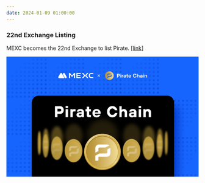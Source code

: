 ```yaml
---
date: 2024-01-09 01:00:00
---
```


### 22nd Exchange Listing

MEXC becomes the 22nd Exchange to list Pirate. [[link]](https://www.mexc.com/en-US/support/articles/17827791512676)

[![22nd Exchange Listing](assets/img/posts/MEXC-ANN.png)](assets/img/posts/MEXC-ANN.png)
